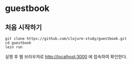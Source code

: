 # guestbook

## 처음 시작하기

    git clone https://github.com/clojure-study/guestbook.git
    cd guestbook
    lein run

실행 후 웹 브라우저로 [http://localhost:3000](http://localhost:3000) 에 접속하여 확인한다.

